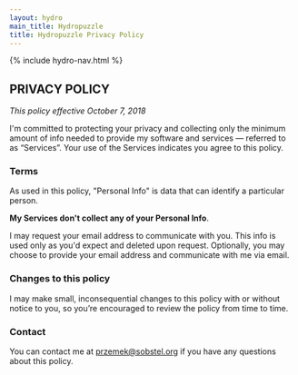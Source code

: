 ```yaml
---
layout: hydro
main_title: Hydropuzzle
title: Hydropuzzle Privacy Policy
---
```


{% include hydro-nav.html %}

## PRIVACY POLICY

*This policy effective October 7, 2018*

I'm committed to protecting your privacy and collecting only the minimum amount
of info needed to provide my software and services — referred to as “Services”.
Your use of the Services indicates you agree to this policy.

### Terms

As used in this policy, "Personal Info" is data that can identify a particular person.

**My Services don't collect any of your Personal Info**.

I may request your email address to communicate with you.
This info is used only as you'd expect and deleted upon request.
Optionally, you may choose to provide your email address and communicate with me via email.

### Changes to this policy

I may make small, inconsequential changes to this policy with or without notice
to you, so you’re encouraged to review the policy from time to time.

### Contact

You can contact me at przemek@sobstel.org if you have any questions about this policy.

